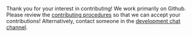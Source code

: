 Thank you for your interest in contributing! We work primarily on Github. Please
review the [contributing procedures](https://github.com/pysal/pysal/wiki/GitHub-Standard-Operating-Procedures) so that we can accept your contributions! Alternatively, contact someone in the [development chat channel](https://gitter.im/pysal.pysal).

